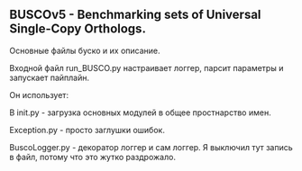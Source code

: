 ## BUSCOv5 - Benchmarking sets of Universal Single-Copy Orthologs.

Основные файлы буско и их описание.

Входной файл run_BUSCO.py настраивает логгер, парсит параметры и запускает пайплайн.

Он использует:

В init.py - загрузка основных модулей в общее простнарство имен.

Exception.py - просто заглушки ошибок.

BuscoLogger.py - декоратор логгер и сам логгер. Я выключил тут запись в файл, потому что это жутко раздрожало.



